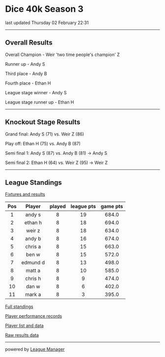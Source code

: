 # Dice 40k Season 3

last updated Thursday 02 February 22:31

---
## Overall Results 

Overall Champion - Weir 'two time people's champion' Z

Runner up - Andy S

Third place - Andy B

Fourth place - Ethan H

League stage winner - Andy S

League stage runner up - Ethan H

---

## Knockout Stage Results 

Grand final: Andy S (71) vs. Weir Z (86) 

Play off: Ethan H (75) vs. Andy B (87) 

Semi final 1: Andy S (87) vs. Andy B (81) -> Andy S

Semi final 2: Ethan H (64) vs. Weir Z (95) -> Weir Z

---

## League Standings

[Fixtures and results](/Leagues/Dice40k_S3/league_results.csv)

|Pos|Player|played|league pts|game pts|
|:---:|:---:|:---:|:---:|:---:|
|1|andy s|8|19|684.0|
|2|ethan h|8|18|694.0|
|3|weir z|8|18|634.0|
|4|andy b|8|16|674.0|
|5|chris a|8|15|663.0|
|6|ben w|8|15|572.0|
|7|edmund d|8|13|498.0|
|8|matt a|8|10|585.0|
|9|chris h|8|9|474.0|
|10|dan w|8|6|402.0|
|11|mark a|8|3|395.0|

[Full standings](/Leagues/Dice40k_S3/output_data/Dice-40k-Season-3_standings.csv)

[Player performance records](/Leagues/Dice40k_S3/output_data/Dice-40k-Season-3_player_records.csv)

[Player list and data](/Leagues/Dice40k_S3/output_data/Dice-40k-Season-3_player_data.csv)

[Raw results data](/Leagues/Dice40k_S3/output_data/Dice-40k-Season-3_all_results.csv)

---

powered by [League Manager](/league_manager_project.md)